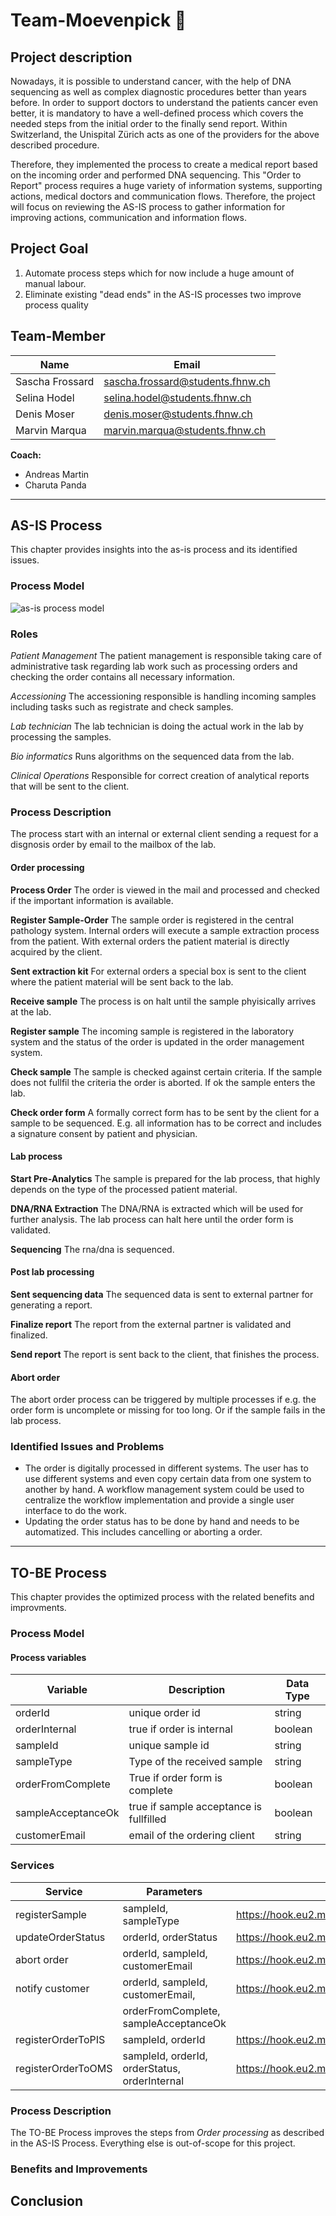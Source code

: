 # Team-Moevenpick 🍨

## Project description

Nowadays, it is possible to understand cancer, with the help of DNA sequencing as well as complex diagnostic procedures better than years before. In order to support doctors to understand the patients cancer even better, it is mandatory to have a well-defined process which covers the needed steps from the initial order to the finally send report.  Within Switzerland, the Unispital Zürich acts as one of the providers for the above described procedure.  

Therefore, they implemented the process to create a medical report based on the incoming order and performed DNA sequencing. This "Order to Report" process requires a huge variety of information systems, supporting actions, medical doctors and communication flows. Therefore, the project will focus on reviewing the AS-IS process to gather information for improving actions, communication and information flows. 

## Project Goal

1. Automate process steps which for now include a huge amount of manual labour. 
2. Eliminate existing "dead ends" in the AS-IS processes two improve process quality 

## Team-Member

|Name|Email|
|----------|---------------|
|Sascha Frossard|sascha.frossard@students.fhnw.ch|
|Selina Hodel|selina.hodel@students.fhnw.ch|
|Denis Moser|denis.moser@students.fhnw.ch|
|Marvin Marqua|marvin.marqua@students.fhnw.ch|  
  
**Coach:**  
- Andreas Martin
- Charuta Panda

---

## AS-IS Process

This chapter provides insights into the as-is process and its identified issues.

### Process Model

![as-is process model](00_Assets/AS-IS_Process.png)

### Roles

*Patient Management* The patient management is responsible taking care of administrative task regarding lab work such as processing orders and checking the order contains all necessary information.

*Accessioning* The accessioning responsible is handling incoming samples including tasks such as registrate and check samples.

*Lab technician* The lab technician is doing the actual work in the lab by processing the samples.

*Bio informatics* Runs algorithms on the sequenced data from the lab.

*Clinical Operations* Responsible for correct creation of analytical reports that will be sent to the client.

### Process Description

The process start with an internal or external client sending a request for a disgnosis order by email to the mailbox of the lab.

#### Order processing

**Process Order** The order is viewed in the mail and processed and checked if the important information is available.

**Register Sample-Order** The sample order is registered in the central pathology system. Internal orders will execute a sample extraction process from the patient. With external orders the patient material is directly acquired by the client.

**Sent extraction kit** For external orders a special box is sent to the client where the patient material will be sent back to the lab.

**Receive sample** The process is on halt until the sample phyisically arrives at the lab.

**Register sample** The incoming sample is registered in the laboratory system and the status of the order is updated in the order management system.

**Check sample** The sample is checked against certain criteria. If the sample does not fullfil the criteria the order is aborted. If ok the sample enters the lab.

**Check order form** A formally correct form has to be sent by the client for a sample to be sequenced. E.g. all information has to be correct and includes a signature consent by patient and physician.

#### Lab process

**Start Pre-Analytics** The sample is prepared for the lab process, that highly depends on the type of the processed patient material.

**DNA/RNA Extraction** The DNA/RNA is extracted which will be used for further analysis. The lab process can halt here until the order form is validated.

**Sequencing** The rna/dna is sequenced.

#### Post lab processing

**Sent sequencing data** The sequenced data is sent to external partner for generating a report.

**Finalize report** The report from the external partner is validated and finalized.

**Send report** The report is sent back to the client, that finishes the process.

#### Abort order

The abort order process can be triggered by multiple processes if e.g. the order form is uncomplete or missing for too long. Or if the sample fails in the lab process.

### Identified Issues and Problems

- The order is digitally processed in different systems. The user has to use different systems and even copy certain data from one system to another by hand. A workflow management system could be used to centralize the workflow implementation and provide a single user interface to do the work.
- Updating the order status has to be done by hand and needs to be automatized. This includes cancelling or aborting a order.

---

## TO-BE Process

This chapter provides the optimized process with the related benefits and improvments.

### Process Model

#### Process variables

| Variable          | Description                           | Data Type    |
|-------------------|---------------------------------------|--------------|
|orderId            | unique order id                       | string       |
|orderInternal      | true if order is internal             | boolean       |
|sampleId           | unique sample id                      | string        |
|sampleType         | Type of the received sample           | string        | ffpe, dna, bonemarrow
|orderFromComplete  |True if order form is complete         | boolean       |
|sampleAcceptanceOk | true if sample acceptance is fullfilled | boolean     |
|customerEmail      | email of the ordering client          | string        |

### Services

| Service           | Parameters                            | url    |
|-------------------|---------------------------------------|--------------|
|registerSample     | sampleId, sampleType                  | <https://hook.eu2.make.com/ycuwr6q9br1a17isbfccp6kpsvvcg3fd> |
|updateOrderStatus  | orderId, orderStatus                  | <https://hook.eu2.make.com/swvbhj5qjw62gad48ivy6r5704n55662> |
|abort order        | orderId, sampleId, customerEmail      | https://hook.eu2.make.com/7znnj319uhp4a1xuryaunn87gla72dcf   |
|notify customer    | orderId, sampleId, customerEmail,     | https://hook.eu2.make.com/kvpu9ync60hgj1b46ycwzq00rpc0n4ge   |
|                   | orderFromComplete, sampleAcceptanceOk |                                                              |
|registerOrderToPIS | sampleId, orderId                             | <https://hook.eu2.make.com/ido2q831oxvbl0pwq4njjbyloh8rneuu> | 
|registerOrderToOMS | sampleId, orderId, orderStatus, orderInternal | <https://hook.eu2.make.com/4s0vhghjtmba9gshrsm2nk4mznu40yeq> | 

### Process Description

The TO-BE Process improves the steps from *Order processing* as described in the AS-IS Process. Everything else is out-of-scope for this project.

### Benefits and Improvements

## Conclusion
